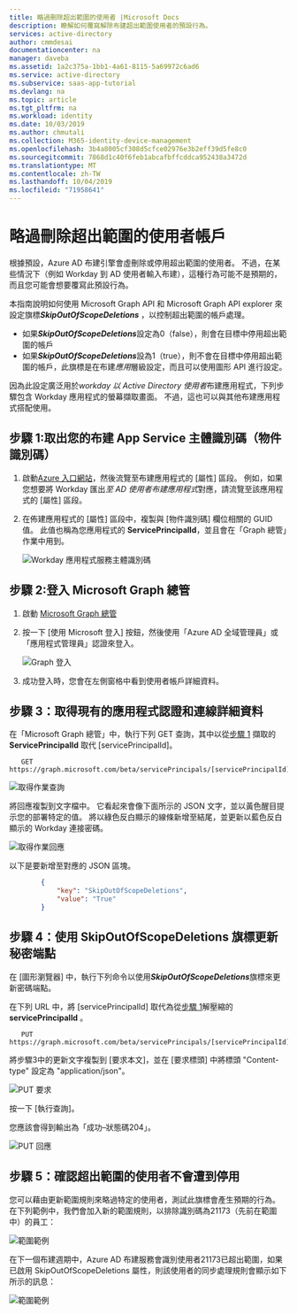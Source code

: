 ```yaml
---
title: 略過刪除超出範圍的使用者 |Microsoft Docs
description: 瞭解如何覆寫解除布建超出範圍使用者的預設行為。
services: active-directory
author: cmmdesai
documentationcenter: na
manager: daveba
ms.assetid: 1a2c375a-1bb1-4a61-8115-5a69972c6ad6
ms.service: active-directory
ms.subservice: saas-app-tutorial
ms.devlang: na
ms.topic: article
ms.tgt_pltfrm: na
ms.workload: identity
ms.date: 10/03/2019
ms.author: chmutali
ms.collection: M365-identity-device-management
ms.openlocfilehash: 3b4a8005cf308d5cfce02976e3b2eff39d5fe8c0
ms.sourcegitcommit: 7868d1c40f6feb1abcafbffcddca952438a3472d
ms.translationtype: MT
ms.contentlocale: zh-TW
ms.lasthandoff: 10/04/2019
ms.locfileid: "71958641"
---
```

# <a name="skip-deletion-of-user-accounts-that-go-out-of-scope"></a>略過刪除超出範圍的使用者帳戶

根據預設，Azure AD 布建引擎會虛刪除或停用超出範圍的使用者。 不過，在某些情況下（例如 Workday 到 AD 使用者輸入布建），這種行為可能不是預期的，而且您可能會想要覆寫此預設行為。  

本指南說明如何使用 Microsoft Graph API 和 Microsoft Graph API explorer 來設定旗標***SkipOutOfScopeDeletions*** ，以控制超出範圍的帳戶處理。 
* 如果***SkipOutOfScopeDeletions***設定為0（false），則會在目標中停用超出範圍的帳戶
* 如果***SkipOutOfScopeDeletions***設為1（true），則不會在目標中停用超出範圍的帳戶，此旗標是在布建*應用*層級設定，而且可以使用圖形 API 進行設定。 

因為此設定廣泛用於*workday 以 Active Directory 使用者*布建應用程式，下列步驟包含 Workday 應用程式的螢幕擷取畫面。 不過，這也可以與其他布建應用程式搭配使用。

## <a name="step-1-retrieve-your-provisioning-app-service-principal-id-object-id"></a>步驟 1:取出您的布建 App Service 主體識別碼（物件識別碼）

1. 啟動[Azure 入口網站](https://portal.azure.com)，然後流覽至布建應用程式的 [屬性] 區段。 例如，如果您想要將 Workday 匯出*至 AD 使用者布建應用程式*對應，請流覽至該應用程式的 [屬性] 區段。 
1. 在佈建應用程式的 [屬性] 區段中，複製與 [物件識別碼] 欄位相關的 GUID 值。 此值也稱為您應用程式的 **ServicePrincipalId**，並且會在「Graph 總管」作業中用到。

   ![Workday 應用程式服務主體識別碼](./media/export-import-provisioning-mappings/wd_export_01.png)

## <a name="step-2-sign-into-microsoft-graph-explorer"></a>步驟 2:登入 Microsoft Graph 總管

1. 啟動 [Microsoft Graph 總管](https://developer.microsoft.com/graph/graph-explorer)
1. 按一下 [使用 Microsoft 登入] 按鈕，然後使用「Azure AD 全域管理員」或「應用程式管理員」認證來登入。

    ![Graph 登入](./media/export-import-provisioning-mappings/wd_export_02.png)

1. 成功登入時，您會在左側窗格中看到使用者帳戶詳細資料。

## <a name="step-3-get-existing-app-credentials-and-connectivity-details"></a>步驟 3：取得現有的應用程式認證和連線詳細資料

在「Microsoft Graph 總管」中，執行下列 GET 查詢，其中以從[步驟 1](#step-1-retrieve-your-provisioning-app-service-principal-id-object-id) 擷取的 **ServicePrincipalId** 取代 [servicePrincipalId]。

```http
   GET https://graph.microsoft.com/beta/servicePrincipals/[servicePrincipalId]/synchronization/secrets
```

   ![取得作業查詢](./media/skip-out-of-scope-deletions/skip-03.png)

將回應複製到文字檔中。 它看起來會像下面所示的 JSON 文字，並以黃色醒目提示您的部署特定的值。 將以綠色反白顯示的線條新增至結尾，並更新以藍色反白顯示的 Workday 連接密碼。 

   ![取得作業回應](./media/skip-out-of-scope-deletions/skip-04.png)

以下是要新增至對應的 JSON 區塊。 

```json
        {
            "key": "SkipOutOfScopeDeletions",
            "value": "True"
        }
```

## <a name="step-4-update-the-secrets-endpoint-with-the-skipoutofscopedeletions-flag"></a>步驟 4：使用 SkipOutOfScopeDeletions 旗標更新秘密端點

在 [圖形瀏覽器] 中，執行下列命令以使用***SkipOutOfScopeDeletions***旗標來更新密碼端點。 

在下列 URL 中，將 [servicePrincipalId] 取代為從[步驟 1](#step-1-retrieve-your-provisioning-app-service-principal-id-object-id)解壓縮的**servicePrincipalId** 。 

```http
   PUT https://graph.microsoft.com/beta/servicePrincipals/[servicePrincipalId]/synchronization/secrets
```
將步驟3中的更新文字複製到 [要求本文]，並在 [要求標頭] 中將標頭 "Content-type" 設定為 "application/json"。 

   ![PUT 要求](./media/skip-out-of-scope-deletions/skip-05.png)

按一下 [執行查詢]。 

您應該會得到輸出為「成功–狀態碼204」。 

   ![PUT 回應](./media/skip-out-of-scope-deletions/skip-06.png)

## <a name="step-5-verify-that-out-of-scope-users-dont-get-disabled"></a>步驟 5：確認超出範圍的使用者不會遭到停用

您可以藉由更新範圍規則來略過特定的使用者，測試此旗標會產生預期的行為。 在下列範例中，我們會加入新的範圍規則，以排除識別碼為21173（先前在範圍中）的員工： 

   ![範圍範例](./media/skip-out-of-scope-deletions/skip-07.png)

在下一個布建週期中，Azure AD 布建服務會識別使用者21173已超出範圍，如果已啟用 SkipOutOfScopeDeletions 屬性，則該使用者的同步處理規則會顯示如下所示的訊息： 

   ![範圍範例](./media/skip-out-of-scope-deletions/skip-08.png)


